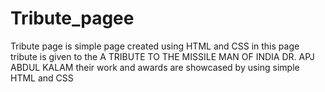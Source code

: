 # Tribute_pagee
Tribute page is simple page created using HTML and CSS in this page tribute is given to the A TRIBUTE TO THE MISSILE MAN OF INDIA DR. APJ ABDUL KALAM
their work and awards are showcased by using  simple  HTML and CSS
